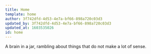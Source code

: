 ```yaml
---
title: Home
template: home
author: 3f742dfd-4d53-4e7a-bf66-898a720c03d3
updated_by: 3f742dfd-4d53-4e7a-bf66-898a720c03d3
updated_at: 1603535026
id: home
---
```

A brain in a jar, rambling about things that do not make a lot of sense.
